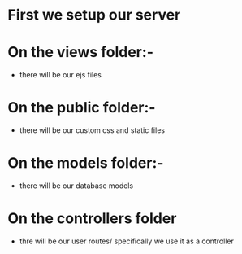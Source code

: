 # First we setup our server

# On the views folder:-

- there will be our ejs files

# On the public folder:-

- there will be our custom css and static files

# On the models folder:-

- there will be our database models

# On the controllers folder

- thre will be our user routes/ specifically we use it as a controller
